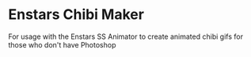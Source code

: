 # Enstars Chibi Maker

For usage with the Enstars SS Animator to create animated chibi gifs for those who don't have Photoshop